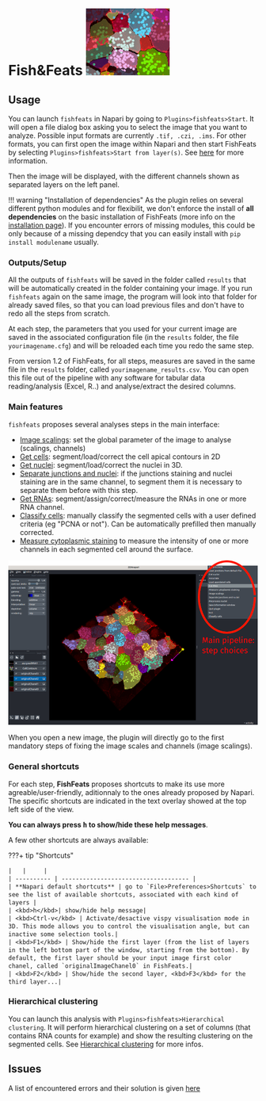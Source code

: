 # Fish&Feats ![snap](imgs/snap.png)

## Usage
You can launch `fishfeats` in Napari by going to `Plugins>fishfeats>Start`. It will open a file dialog box asking you to select the image that you want to analyze. Possible input formats are currently `.tif, .czi, .ims`. For other formats, you can first open the image within Napari and then start FishFeats by selecting `Plugins>fishfeats>Start from layer(s)`. See [here](Open-image.md) for more information.

Then the image will be displayed, with the different channels shown as separated layers on the left panel.

!!! warning "Installation of dependencies"
	As the plugin relies on several different python modules and for flexibilit, we don't enforce the install of **all dependencies** on the basic installation of FishFeats (more info on the [installation page](./Installation.md)).
	If you encounter errors of missing modules, this could be only because of a missing dependcy that you can easily install with `pip install modulename` usually. 
	

### Outputs/Setup
All the outputs of `fishfeats` will be saved in the folder called `results` that will be automatically created in the folder containing your image. If you run `fishfeats` again on the same image, the program will look into that folder for already saved files, so that you can load previous files and don't have to redo all the steps from scratch.

At each step, the parameters that you used for your current image are saved in the associated configuration file (in the `results` folder, the file `yourimagename.cfg`) and will be reloaded each time you redo the same step.

From version 1.2 of FishFeats, for all steps, measures are saved in the same file in the `results` folder, called `yourimagename_results.csv`. You can open this file out of the pipeline with any software for tabular data reading/analysis (Excel, R..) and analyse/extract the desired columns. 


### Main features

`fishfeats` proposes several analyses steps in the main interface:

- [Image scalings](Image-scalings.md): set the global parameter of the image to analyse (scalings, channels)
- [Get cells](Get-cells.md): segment/load/correct the cell apical contours in 2D
- [Get nuclei](Get-nuclei.md): segment/load/correct the nuclei in 3D.
- [Separate junctions and nuclei](Separate-junctions-and-nuclei.md): if the junctions staining and nuclei staining are in the same channel, to segment them it is necessary to separate them before with this step.
- [Get RNAs](Get-RNAs.md): segment/assign/correct/measure the RNAs in one or more RNA channel.
- [Classify cells](Classify-cells.md): manually classify the segmented cells with a user defined criteria (eg "PCNA or not"). Can be automatically prefilled then manually corrected.
- [Measure cytoplasmic staining](Measure-cytoplasmic-staining.md) to measure the intensity of one or more channels in each segmented cell around the surface.

![main](imgs/main.png)

When you open a new image, the plugin will directly go to the first mandatory steps of fixing the image scales and channels (image scalings).

### General shortcuts

For each step, **FishFeats** proposes shortcuts to make its use more agreable/user-friendly, aditionnaly to the ones already proposed by Napari. The specific shortcuts are indicated in the text overlay showed at the top left side of the view. 

**You can always press <kbd>h</kbd> to show/hide these help messages**.

A few other shortcuts are always available:

???+ tip "Shortcuts"
	
	|   |     |	
	| ---------- | ------------------------------------ |
	| **Napari default shortcuts** | go to `File>Preferences>Shortcuts` to see the list of available shortcuts, associated with each kind of layers |
	| <kbd>h</kbd>| show/hide help message|
	| <kbd>Ctrl-v</kbd> | Activate/desactive vispy visualisation mode in 3D. This mode allows you to control the visualisation angle, but can inactive some selection tools.|
	| <kbd>F1</kbd> | Show/hide the first layer (from the list of layers in the left bottom part of the window, starting from the bottom). By default, the first layer should be your input image first color chanel, called `originalImageChanel0` in FishFeats.|
	| <kbd>F2</kbd> | Show/hide the second layer, <kbd>F3</kbd> for the third layer...|


### Hierarchical clustering

You can launch this analysis with `Plugins>fishfeats>Hierarchical clustering`.
It will perform hierarchical clustering on a set of columns (that contains RNA counts for example) and show the resulting clustering on the segmented cells. 
See [Hierarchical clustering](Hierarchical-clustering.md) for more infos.

## Issues
A list of encountered errors and their solution is given [here](Known-errors-and-solutions.md)
